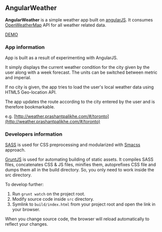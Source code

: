 ## AngularWeather ##

**AngularWeather** is a simple weather app built on [angularJS](https://angularjs.org/). It consumes [OpenWeatherMap](http://openweathermap.org/) API for all weather related data.

[DEMO](http://weather.prashantpalikhe.com)

### App information ###

App is built as a result of experimenting with AngularJS.

It simply displays the current weather condition for the city given by the user along with a week forecast. The units can be switched between metric and imperial.

If no city is given, the app tries to load the user's local weather data using HTML5 Geo-location API.

The app updates the route according to the city entered by the user and is therefore bookmarkable.

e.g. [http://weather.prashantpalikhe.com/#/toronto](http://weather.prashantpalikhe.com/#/toronto)

### Developers information ###

[SASS](http://sass-lang.com/) is used for CSS preprocessing and modularized with [Smacss](http://smacss.com/) approach.

[GruntJS](http://gruntjs.com/) is used for automating building of static assets. It compiles SASS files, concatenates CSS & JS files, minifies them, autoprefixes CSS file and dumps them all in the build directory. So, you only need to work inside the src directory.

To develop further:

1. Run `grunt watch` on the project root.
2. Modify source code inside `src` directory.
3. Symlink to `build/index.html` from your project root and open the link in your browser.

When you change source code, the browser will reload automatically to reflect your changes.
